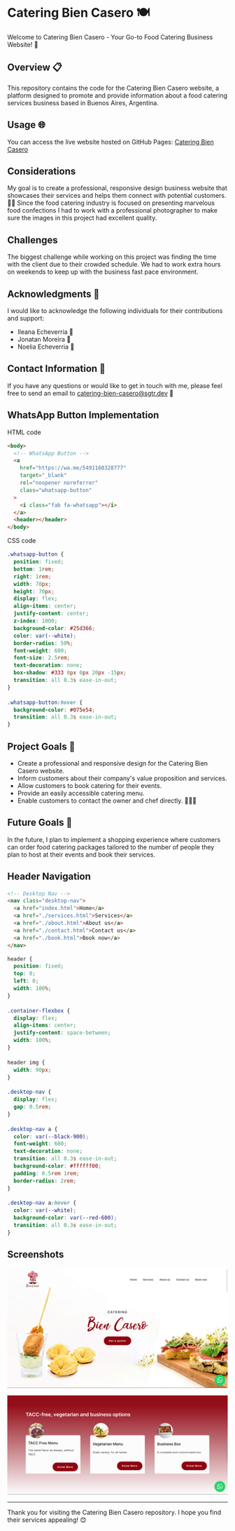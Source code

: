 # Catering Bien Casero 🍽️

Welcome to Catering Bien Casero - Your Go-to Food Catering Business Website! 🎉

## Overview 📋

This repository contains the code for the Catering Bien Casero website, a platform designed to promote and provide information about a food catering services business based in Buenos Aires, Argentina.

## Usage 🌐

You can access the live website hosted on GitHub Pages: [Catering Bien Casero](https://cateringbiencasero.com)

## Considerations

My goal is to create a professional, responsive design business website that showcases their services and helps them connect with potential customers. 🌮🍰
Since the food catering industry is focused on presenting marvelous food confections I had to work with a professional photographer to make sure the images in this project had excellent quality.

## Challenges

The biggest challenge while working on this project was finding the time with the client due to their crowded schedule. We had to work extra hours on weekends to keep up with the business fast pace environment.

## Acknowledgments 🙏

I would like to acknowledge the following individuals for their contributions and support:

- Ileana Echeverria 🙌
- Jonatan Moreira 🙌
- Noelia Echeverria 🙌

## Contact Information 📧

If you have any questions or would like to get in touch with me, please feel free to send an email to [catering-bien-casero@sgtr.dev](mailto:catering-bien-casero@sgtr.dev) 📩

## WhatsApp Button Implementation

HTML code

```html
<body>
  <!-- WhatsApp Button -->
  <a
    href="https://wa.me/5491160328777"
    target="_blank"
    rel="noopener noreferrer"
    class="whatsapp-button"
  >
    <i class="fab fa-whatsapp"></i>
  </a>
  <header></header>
</body>
```

CSS code

```css
.whatsapp-button {
  position: fixed;
  bottom: 1rem;
  right: 1rem;
  width: 70px;
  height: 70px;
  display: flex;
  align-items: center;
  justify-content: center;
  z-index: 1000;
  background-color: #25d366;
  color: var(--white);
  border-radius: 50%;
  font-weight: 600;
  font-size: 2.5rem;
  text-decoration: none;
  box-shadow: #333 0px 0px 20px -15px;
  transition: all 0.3s ease-in-out;
}

.whatsapp-button:hover {
  background-color: #075e54;
  transition: all 0.3s ease-in-out;
}
```

## Project Goals 🎯

- Create a professional and responsive design for the Catering Bien Casero website.
- Inform customers about their company's value proposition and services.
- Allow customers to book catering for their events.
- Provide an easily accessible catering menu.
- Enable customers to contact the owner and chef directly. 🍴👨‍🍳

## Future Goals 🚀

In the future, I plan to implement a shopping experience where customers can order food catering packages tailored to the number of people they plan to host at their events and book their services. 

## Header Navigation

```html
<!-- Desktop Nav -->
<nav class="desktop-nav">
  <a href="index.html">Home</a>
  <a href="./services.html">Services</a>
  <a href="./about.html">About us</a>
  <a href="./contact.html">Contact us</a>
  <a href="./book.html">Book now</a>
</nav>
```

```css
header {
  position: fixed;
  top: 0;
  left: 0;
  width: 100%;
}

.container-flexbox {
  display: flex;
  align-items: center;
  justify-content: space-between;
  width: 100%;
}

header img {
  width: 90px;
}

.desktop-nav {
  display: flex;
  gap: 0.5rem;
}

.desktop-nav a {
  color: var(--black-900);
  font-weight: 600;
  text-decoration: none;
  transition: all 0.3s ease-in-out;
  background-color: #ffffff00;
  padding: 0.5rem 1rem;
  border-radius: 2rem;
}

.desktop-nav a:hover {
  color: var(--white);
  background-color: var(--red-600);
  transition: all 0.3s ease-in-out;
}
```

## Screenshots

![Home page](https://raw.githubusercontent.com/stefanoturcarelli/catering-bien-casero/main/assets/img/Screenshot%202023-10-10%20134642.png)

![Flexbox cards](https://raw.githubusercontent.com/stefanoturcarelli/catering-bien-casero/main/assets/img/Screenshot%202023-10-10%20134703.png)

---

Thank you for visiting the Catering Bien Casero repository. I hope you find their services appealing! 😊

